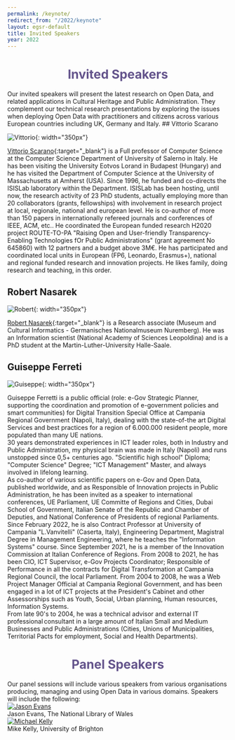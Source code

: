 ```yaml
---
permalink: /keynote/
redirect_from: "/2022/keynote"
layout: egsr-default
title: Invited Speakers
year: 2022
---
```


<h1 align="center" style="color:#64548C;"> Invited Speakers </h1>
Our invited speakers will present the latest research on Open Data, and related applications in Cultural Heritage and Public Administration. They complement our technical research presentations by exploring the issues when deploying Open Data with practitioners and citizens across various European countries including UK, Germany and Italy.
## Vittorio Scarano

![Vittorio](https://docenti.unisa.it/uploads/rescue/foto/001717.jpg){: width="350px"}

[Vittorio Scarano](https://docenti.unisa.it/001717/en/home){:target="_blank"} is a Full professor of Computer Science at the Computer Science Department of University of Salerno in Italy. 
He has been visiting the University Eotvos Lorand in Budapest (Hungary) and he has visited the Department of Computer Science at the University of Massachusetts at Amherst (USA).
Since 1996, he  funded and co-directs the ISISLab laboratory within the Department. ISISLab has been hosting, until now, the research activity of 23 PhD students, actually employing more than 20 collaborators (grants, fellowships) with involvement in research project at local, regionale, national and european level. 
He is co-author of more than 150 papers in internationally refereed journals and conferences of IEEE, ACM, etc..
He coordinated the European funded research H2020 project ROUTE-TO-PA "Raising Open and User-friendly Transparency-Enabling Technologies fOr Public Administrations" (grant agreement No 645860) with 12 partners and a budget above 3M€. He has participated and coordinated local units in European (FP6, Leonardo, Erasmus+), national and regional funded research and innovation projects.
He likes family, doing research and teaching, in this order.


## Robert Nasarek
<!-- ### Title: Infrastructures of knowledge: Two perspectives on linked open data in the field of Germany’s cultural heritage. -->
![Robert](https://avatars.githubusercontent.com/u/29227376?v=4){: width="350px"}

[Robert Nasarek](https://www.geschichte.uni-halle.de/mitarbeiter/nasarek/){:target="_blank"} is a Research associate (Museum and Cultural Informatics - Germanisches Nationalmuseum Nuremberg). He was an Information scientist (National Academy of Sciences Leopoldina) and is a PhD student at the Martin-Luther-University Halle-Saale.

<!-- ![Vittorio](https://docenti.unisa.it/uploads/rescue/foto/001717.jpg){: width="350px"} -->

<!-- ### Title: Co-creation of Open Data: Open Data of the citizens, by the citizens, for the citizens!
 
Open data is data that is freely available to everyone to use and republish as they wish, without any kind of restrictions, be it copyright, patents or any other mechanisms of control. It is recently become a very important innovation for the Public Administration and citizens in order to improve the transparency and the awareness of the relationship government-citizens.

The seminar will describe the experiences generated by the EU H2020 Project ROUTE-TO-PA,  multidisciplinary innovation project, that, by combining expertise and research in the fields of e-government, computer science, learning science and economy, is aiming at improving the impact, towards citizens and within society, of ICT-based technology platforms for transparency.

The main objective of the project was to improve the engagement of citizens by making them able to socially interact over open data, by forming or joining existing online communities that share common interest and discuss common issues of relevance to local policy, service delivery, and regulation; citizens are also empowered to co-create open datasets, thereby becoming authors and actors in the Open Data ecosystem, rather than simple (maybe even advanced) users.

We will illustrate the guidelines of the project, the Social Platform for Open Data (SPOD) created by the project and several examples of real communities that are using the outcomes of the project, even 3 years after the end of the project. In particular we will describe the experience of HETOR (www.hetor.it) where communities are collectively creating knowledge (in the form of open datasets) about the local cultural heritage, collecting materials, oral traditions, and recollections of their local history. Finally we will explore how, by using Linked Open Data, it is possible to simply create a Virtual Exhibition from personalized requirements.

Acknowledgments: Most part of the work was supported by the grant of EU Horizon 2020 project ROUTE-TO-PA. We thank all the researchers of the ROUTE-TO-PA project for very interesting and useful discussions. We also thank all the participants of the project and all the citizens and organizations that collaborated in the use cases. -->

## Guiseppe Ferreti
<!-- ### Title: Infrastructures of knowledge: Two perspectives on linked open data in the field of Germany’s cultural heritage. -->
![Guiseppe](https://www.theinnovationgroup.it/wp-content/uploads/2019/09/Ferretti.jpg){: width="350px"}

Guiseppe Ferretti is a public official (role: e-Gov Strategic Planner, supporting the coordination and promotion of e-government policies and smart communities) for Digital Transition Special Office at Campania Regional Government (Napoli, Italy), dealing with the state-of-the art Digital Services and best practices for a region of 6.000.000 resident people, more populated than many UE nations.  
30 years demonstrated experiences in ICT leader roles, both in Industry and Public Administration, my physical brain was made in Italy (Napoli) and runs unstopped since 0,5+ centuries ago. 
"Scientific high school" Diploma; "Computer Science" Degree; "ICT Management" Master, and always involved in lifelong learning.  
As co-author of various scientific papers on e-Gov and Open Data, published worldwide, and as Responsible of Innovation projects in Public Administration, he has been invited as a speaker to international conferences, UE Parliament, UE Committe of Regions and Cities, Dubai School of Government, Italian Senate of the Republic and Chamber of Deputies, and National Conference of Presidents of regional Parliaments.  
Since February 2022, he is also Contract Professor at University of Campania "L.Vanvitelli" (Caserta, Italy), Engineering Department, Magistral Degree in Management Engineering, where he teaches the "Information Systems" course. 
Since September 2021, he is a member of the Innovation Commission at Italian Conference of Regions. 
From 2008 to 2021, he has been CIO, ICT Supervisor, e-Gov Projects Coordinator; Responsible of Performance in all the contracts for Digital Transformation at Campania Regional Council, the local Parliament. 
From 2004 to 2008, he was a Web Project Manager Official at Campania Regional Government, and has been engaged in a lot of ICT projects at the President's Cabinet and other Assessorships such as Youth, Social, Urban planning, Human resources, Information Systems.   
From late 90's to 2004, he was a technical advisor and external IT professional consultant in a large amount of Italian Small and Medium Businesses and Public Administrations (Cities, Unions of Municipalities, Territorial Pacts for employment, Social and Health Departments).


<h1 align="center" style="color:#64548C;"> Panel Speakers </h1>
Our panel sessions will include various speakers from various organisations producing, managing and using Open Data in various domains. Speakers will include the following:

<!-- <div class="gallery">
  <a target="_blank" href="https://wikimedia.org.uk/wiki/User:Richard_Nevell_(WMUK)">
    <img src="../img/2022/richard.jpg" alt="RichardNevell">
  </a>
  <div class="desc">Richard Nevell, Wikimedia UK</div>
</div> -->
<div class="gallery">
  <a target="_blank" href="https://openuk.uk/profiles/jason-evans/">
    <img src="https://upload.wikimedia.org/wikipedia/commons/d/dd/Jason_Evans.jpg" alt="Jason Evans">
  </a>
  <div class="desc">Jason Evans, The National Library of Wales</div>
</div>
<div class="gallery">
  <a target="_blank" href="https://www.ucl.ac.uk/seaha-cdt/people/mike-kelly">
    <img src="https://www.ucl.ac.uk/seaha-cdt/sites/seaha_cdt/files/styles/small_image/public/mike_kelly_800x500.jpg?itok=NTtUsQnZ" alt="Michael Kelly">
  </a>
  <div class="desc">Mike Kelly, University of Brighton</div>
</div>